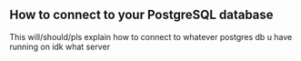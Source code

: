 
## How to connect to your PostgreSQL database

This will/should/pls explain how to connect to whatever postgres db u have running on idk what server